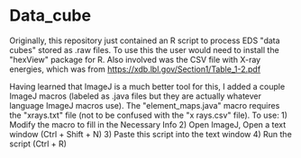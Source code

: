 # Data_cube

Originally, this repository just contained an R script to process EDS "data cubes" stored as .raw files. To use this the user would need to install the "hexView" package for R.
Also involved was the CSV file with X-ray energies, which was from https://xdb.lbl.gov/Section1/Table_1-2.pdf

Having learned that ImageJ is a much better tool for this, I added a couple ImageJ macros (labeled as .java files but they are actually whatever language ImageJ macros use). The "element_maps.java" macro requires the "xrays.txt" file (not to be confused with the "x rays.csv" file). To use:
	1) Modify the macro to fill in the Necessary Info
	2) Open ImageJ, Open a text window (Ctrl + Shift + N)
	3) Paste this script into the text window
	4) Run the script (Ctrl + R)

